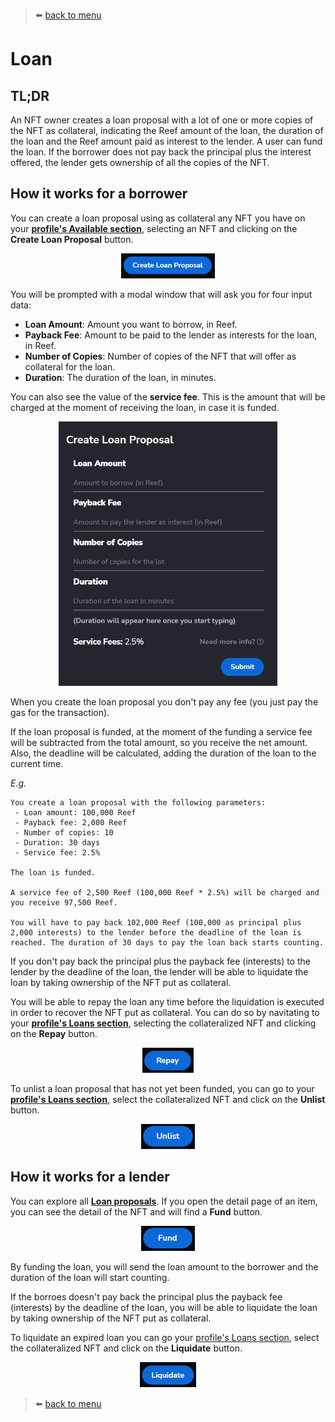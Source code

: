 > :arrow_left: [back to menu](../README.md)

# Loan

## TL;DR

An NFT owner creates a loan proposal with a lot of one or more copies of the NFT as collateral, indicating the Reef amount of the loan, the duration of the loan and the Reef amount paid as interest to the lender. A user can fund the loan. If the borrower does not pay back the principal plus the interest offered, the lender gets ownership of all the copies of the NFT.

## How it works for a borrower

You can create a loan proposal using as collateral any NFT you have on your **[profile's Available section](https://sqwid.app/profile?tab=Available)**, selecting an NFT and clicking on the **Create Loan Proposal** button.

<p align="center">
  <img height="40" src="./images/loan_create_button.png">
</p>

You will be prompted with a modal window that will ask you for four input data:

-   **Loan Amount**: Amount you want to borrow, in Reef.
-   **Payback Fee**: Amount to be paid to the lender as interests for the loan, in Reef.
-   **Number of Copies**: Number of copies of the NFT that will offer as collateral for the loan.
-   **Duration**: The duration of the loan, in minutes.

You can also see the value of the **service fee**. This is the amount that will be charged at the moment of receiving the loan, in case it is funded.

<p align="center">
  <img width="350" src="./images/loan_create_modal.png">
</p>

When you create the loan proposal you don't pay any fee (you just pay the gas for the transaction).

If the loan proposal is funded, at the moment of the funding a service fee will be subtracted from the total amount, so you receive the net amount. Also, the deadline will be calculated, adding the duration of the loan to the current time.

_E.g._

```
You create a loan proposal with the following parameters:
 - Loan amount: 100,000 Reef
 - Payback fee: 2,000 Reef
 - Number of copies: 10
 - Duration: 30 days
 - Service fee: 2.5%

The loan is funded.

A service fee of 2,500 Reef (100,000 Reef * 2.5%) will be charged and you receive 97,500 Reef.

You will have to pay back 102,000 Reef (100,000 as principal plus 2,000 interests) to the lender before the deadline of the loan is reached. The duration of 30 days to pay the loan back starts counting.
```

If you don't pay back the principal plus the payback fee (interests) to the lender by the deadline of the loan, the lender will be able to liquidate the loan by taking ownership of the NFT put as collateral.

You will be able to repay the loan any time before the liquidation is executed in order to recover the NFT put as collateral. You can do so by navitating to your **[profile's Loans section](https://sqwid.app/profile?tab=Loans)**, selecting the collateralized NFT and clicking on the **Repay** button.

<p align="center">
  <img height="40" src="./images/loan_repay_button.png">
</p>

To unlist a loan proposal that has not yet been funded, you can go to your **[profile's Loans section](https://sqwid.app/profile?tab=Loans)**, select the collateralized NFT and click on the **Unlist** button.

<p align="center">
  <img height="40" src="./images/loan_unlist_button.png">
</p>

## How it works for a lender

You can explore all **[Loan proposals](https://sqwid.app/explore/loans)**. If you open the detail page of an item, you can see the detail of the NFT and will find a **Fund** button.

<p align="center">
  <img height="40" src="./images/loan_fund_button.png">
</p>

By funding the loan, you will send the loan amount to the borrower and the duration of the loan will start counting.

If the borroes doesn't pay back the principal plus the payback fee (interests) by the deadline of the loan, you will be able to liquidate the loan by taking ownership of the NFT put as collateral.

To liquidate an expired loan you can go your [profile's Loans section](https://sqwid.app/profile?tab=Loans), select the collateralized NFT and click on the **Liquidate** button.

<p align="center">
  <img height="40" src="./images/loan_liquidate_button.png">
</p>

> :arrow_left: [back to menu](../README.md)
